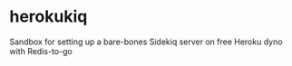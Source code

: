 # herokukiq
Sandbox for setting up a bare-bones Sidekiq server on free Heroku dyno with Redis-to-go
